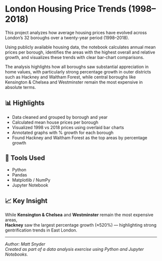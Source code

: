 # London Housing Price Trends (1998–2018)

This project analyzes how average housing prices have evolved across London’s 32 boroughs over a twenty-year period (1998–2018).  

Using publicly available housing data, the notebook calculates annual mean prices per borough, identifies the areas with the highest overall and relative growth, and visualizes these trends with clear bar-chart comparisons.  

The analysis highlights how all boroughs saw substantial appreciation in home values, with particularly strong percentage growth in outer districts such as Hackney and Waltham Forest, while central boroughs like Kensington & Chelsea and Westminster remain the most expensive in absolute terms.


## 📊 Highlights
- Data cleaned and grouped by borough and year  
- Calculated mean house prices per borough  
- Visualized 1998 vs 2018 prices using overlaid bar charts  
- Annotated graphs with % growth for each borough  
- Found Hackney and Waltham Forest as the top areas by percentage growth

## 🚀 Tools Used
- Python  
- Pandas  
- Matplotlib / NumPy  
- Jupyter Notebook

## 📈 Key Insight
While **Kensington & Chelsea** and **Westminster** remain the most expensive areas,  
**Hackney** saw the largest percentage growth (≈520%) — highlighting strong gentrification trends in East London.

---

*Author: Matt Snyder*  
*Created as part of a data analysis exercise using Python and Jupyter Notebooks.*
